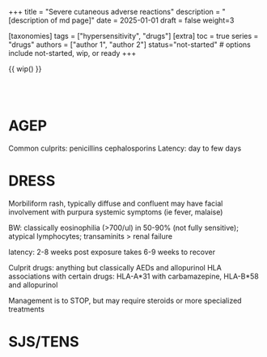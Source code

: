 +++
title = "Severe cutaneous adverse reactions"
description = "[description of md page]"
date = 2025-01-01
draft = false
weight=3


[taxonomies]
tags = ["hypersensitivity", "drugs"]
[extra]
toc = true
series = "drugs"
authors = ["author 1", "author 2"]
status="not-started" # options include not-started, wip, or ready
+++

{{ wip() }}

</br>
</br>

<div class="blur-container">

# AGEP

Common culprits: penicillins cephalosporins
Latency: day to few days

# DRESS

Morbiliform rash, typically diffuse and confluent
may have facial involvement with purpura
systemic symptoms (ie fever, malaise)

BW: classically eosinophilia (>700/ul) in 50-90% (not fully sensitive); atypical lymphocytes; transaminits > renal failure

latency: 2-8 weeks post exposure
takes 6-9 weeks to recover

Culprit drugs: anything but classically AEDs and allopurinol
HLA associations with certain drugs: HLA-A\*31 with carbamazepine, HLA-B\*58 and allopurinol

Management is to STOP, but may require steroids or more specialized treatments

# SJS/TENS

</div>
